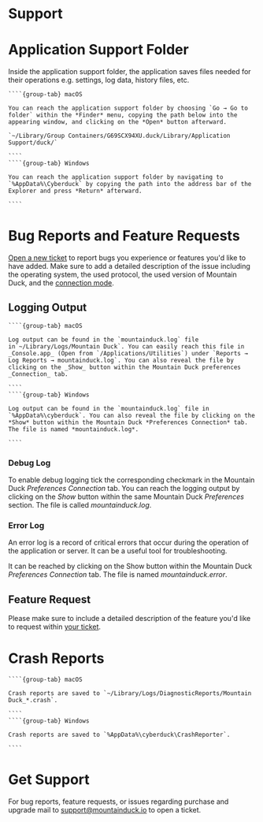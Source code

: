 Support
===

# Application Support Folder

Inside the application support folder, the application saves files needed for their operations e.g. settings, log data, history files, etc.

`````{tabs}
````{group-tab} macOS

You can reach the application support folder by choosing `Go → Go to folder` within the *Finder* menu, copying the path below into the appearing window, and clicking on the *Open* button afterward.

`~/Library/Group Containers/G69SCX94XU.duck/Library/Application Support/duck/`

````
````{group-tab} Windows

You can reach the application support folder by navigating to `%AppData%\Cyberduck` by copying the path into the address bar of the Explorer and press *Return* afterward.

````
`````

# Bug Reports and Feature Requests

[Open a new ticket](mailto:support@mountainduck.io) to report bugs you experience or features you'd like to have added. Make sure to add a detailed description of the issue including the operating system, the used protocol, the used version of Mountain Duck, and the [connection mode](Preferences.md#connect-mode).

## Logging Output

`````{tabs}
````{group-tab} macOS

Log output can be found in the `mountainduck.log` file in`~/Library/Logs/Mountain Duck`. You can easily reach this file in _Console.app_ (Open from `/Applications/Utilities`) under `Reports → Log Reports → mountainduck.log`. You can also reveal the file by clicking on the _Show_ button within the Mountain Duck preferences _Connection_ tab.

````
````{group-tab} Windows

Log output can be found in the `mountainduck.log` file in `%AppData%\cyberduck`. You can also reveal the file by clicking on the *Show* button within the Mountain Duck *Preferences Connection* tab. The file is named *mountainduck.log*.

````
`````

### Debug Log

To enable debug logging tick the corresponding checkmark in the Mountain Duck *Preferences Connection* tab. You can reach the logging output by clicking on the *Show* button within the same Mountain Duck *Preferences* section. The file is called *mountainduck.log*.

### Error Log

An error log is a record of critical errors that occur during the operation of the application or server. It can be a useful tool for troubleshooting.

It can be reached by clicking on the Show button within the Mountain Duck *Preferences Connection* tab. The file is named *mountainduck.error*.

## Feature Request

Please make sure to include a detailed description of the feature you'd like to request within [your ticket](mailto:support@mountainduck.io).

# Crash Reports

`````{tabs}
````{group-tab} macOS

Crash reports are saved to `~/Library/Logs/DiagnosticReports/Mountain Duck_*.crash`.

````
````{group-tab} Windows

Crash reports are saved to `%AppData%\cyberduck\CrashReporter`.

````
`````

# Get Support

For bug reports, feature requests, or issues regarding purchase and upgrade mail to [support@mountainduck.io](mailto:support@mountainduck.io) to open a ticket.

